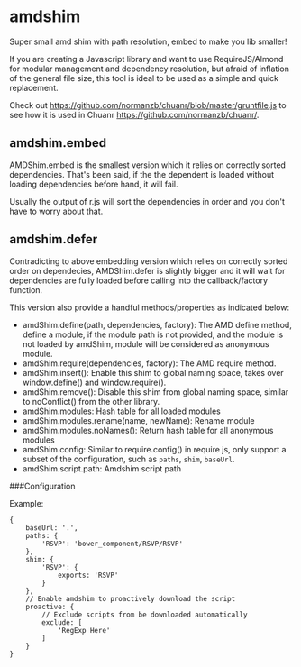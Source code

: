 amdshim
=======

Super small amd shim with path resolution, embed to make you lib smaller!

If you are creating a Javascript library and want to use RequireJS/Almond for modular management and dependency resolution, but afraid of inflation of the general file size, this tool is ideal to be used as a simple and quick replacement.

Check out <https://github.com/normanzb/chuanr/blob/master/gruntfile.js> to see how it is used in Chuanr <https://github.com/normanzb/chuanr/>.

amdshim.embed
-------------

AMDShim.embed is the smallest version which it relies on correctly sorted dependencies. That's been said, if the the dependent is loaded without loading dependencies before hand, it will fail.

Usually the output of r.js will sort the dependencies in order and you don't have to worry about that.

amdshim.defer
-------------

Contradicting to above embedding version which relies on correctly sorted order on dependecies, AMDShim.defer is slightly bigger and it will wait for dependencies are fully loaded before calling into the callback/factory function.

This version also provide a handful methods/properties as indicated below:

* amdShim.define(path<optional>, dependencies<optional>, factory): The AMD define method, define a module, if the module path is not provided, and the module is not loaded by amdShim, module will be considered as anonymous module.
* amdShim.require(dependencies, factory): The AMD require method.
* amdShim.insert(): Enable this shim to global naming space, takes over window.define() and window.require().
* amdShim.remove(): Disable this shim from global naming space, similar to noConflict() from the other library.
* amdShim.modules: Hash table for all loaded modules
* amdShim.modules.rename(name, newName): Rename module
* amdShim.modules.noNames(): Return hash table for all anonymous modules
* amdShim.config: Similar to require.config() in require js, only support a subset of the configuration, such as `paths`, `shim`, `baseUrl`. 
* amdShim.script.path: Amdshim script path

###Configuration

Example:

    {
        baseUrl: '.',
        paths: {
            'RSVP': 'bower_component/RSVP/RSVP'
        },
        shim: {
            'RSVP': {
                exports: 'RSVP'
            }
        },
        // Enable amdshim to proactively download the script 
        proactive: {
            // Exclude scripts from be downloaded automatically
            exclude: [
                'RegExp Here'
            ]
        }
    }